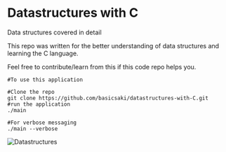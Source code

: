 # Datastructures with C
Data structures covered in detail 

This repo was written for the better understanding of data structures and learning the C language.

Feel free to contribute/learn from this if this code repo helps you. 

```
#To use this application

#Clone the repo
git clone https://github.com/basicsaki/datastructures-with-C.git
#run the application
./main

#For verbose messaging 
./main --verbose

```

![Datastructures](https://github.com/basicsaki/datastructures/blob/master/main.gif)
